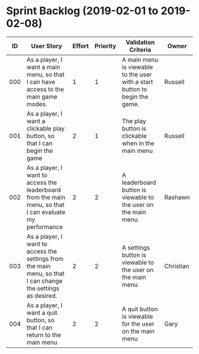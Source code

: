# Sprint Backlog (2019-02-01 to 2019-02-08)

|ID | User Story | Effort | Priority | Validation Criteria | Owner |
|----|------------|--------|----------|---------------------|--------|
| 000 | As a player, I want a main menu, so that I can have access to the main game modes. | 1 | 1 | A main menu is viewable to the user with a start button to begin the game. | Russell |
| 001  | As a player, I want a clickable play button, so that I can begin the game      | 2          | 1   |  The play button is clickable when in the main menu       | Russell    |
| 002  | As a player, I want to access the leaderboard from the main menu, so that I can evaluate my performance      | 2                           | 2      | A leaderboard button is viewable to the user on the main menu       | Rashawn |
| 003  | As a player, I want to access the settings from the main menu, so that I can change the settings as desired. | 2                              | 2      | A settings button is viewable to the user on the main menu        | Christian |
| 004  |      As a player, I want a quit button, so that I can return to the main menu      | 2      |  2   |  A quit button is viewable for the user on the main menu      | Gary |
